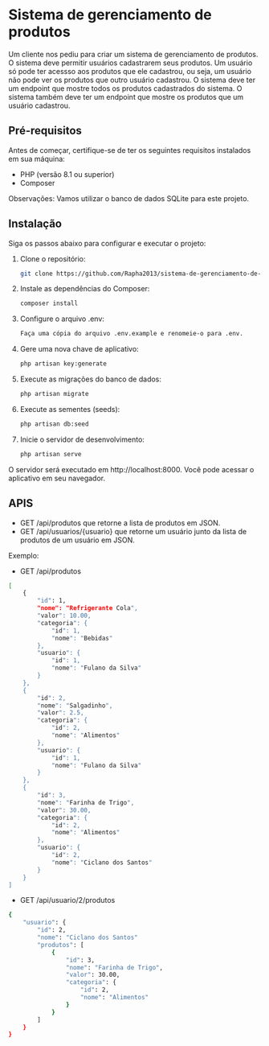 # Sistema de gerenciamento de produtos

Um cliente nos pediu para criar um sistema de gerenciamento de produtos. O sistema deve permitir usuários
cadastrarem seus produtos. Um usuário só pode ter acessso aos produtos que ele cadastrou, ou seja,
um usuário não pode ver os produtos que outro usuário cadastrou. O sistema deve ter um endpoint
que mostre todos os produtos cadastrados do sistema. O sistema também deve ter um endpoint
que mostre os produtos que um usuário cadastrou.

## Pré-requisitos

Antes de começar, certifique-se de ter os seguintes requisitos instalados em sua máquina:

- PHP (versão 8.1 ou superior)
- Composer

Observações: Vamos utilizar o banco de dados SQLite para este projeto.

## Instalação

Siga os passos abaixo para configurar e executar o projeto:

1. Clone o repositório: 

    ```bash
    git clone https://github.com/Rapha2013/sistema-de-gerenciamento-de-produtos.git
    ```

2. Instale as dependências do Composer:

    ```bash
    composer install
    ```

3. Configure o arquivo .env: 

    ```bash
    Faça uma cópia do arquivo .env.example e renomeie-o para .env.
    ```

4. Gere uma nova chave de aplicativo:

    ```bash
    php artisan key:generate
    ```

4. Execute as migrações do banco de dados:

    ```bash
    php artisan migrate
    ```

5. Execute as sementes (seeds):

    ```bash
    php artisan db:seed
    ```

6. Inicie o servidor de desenvolvimento: 
   
    ```bash
    php artisan serve
    ```

O servidor será executado em http://localhost:8000. Você pode acessar o aplicativo em seu navegador.


## APIS

- GET /api/produtos  que retorne a lista de produtos em JSON.
- GET /api/usuarios/{usuario}  que retorne um usuário junto da lista de produtos de um usuário em JSON.


Exemplo:
- GET /api/produtos
```bash
[
    {
        "id": 1,
        "nome": "Refrigerante Cola",
        "valor": 10.00,
        "categoria": {
            "id": 1,
            "nome": "Bebidas"
        },
        "usuario": {
            "id": 1,
            "nome": "Fulano da Silva"
        }
    },
    {
        "id": 2,
        "nome": "Salgadinho",
        "valor": 2.5,
        "categoria": {
            "id": 2,
            "nome": "Alimentos"
        },
        "usuario": {
            "id": 1,
            "nome": "Fulano da Silva"
        }
    },
    {
        "id": 3,
        "nome": "Farinha de Trigo",
        "valor": 30.00,
        "categoria": {
            "id": 2,
            "nome": "Alimentos"
        },
        "usuario": {
            "id": 2,
            "nome": "Ciclano dos Santos"
        }
    }
]
```

- GET /api/usuario/2/produtos
```bash
{
    "usuario": {
        "id": 2,
        "nome": "Ciclano dos Santos"
        "produtos": [
            {
                "id": 3,
                "nome": "Farinha de Trigo",
                "valor": 30.00,
                "categoria": {
                    "id": 2,
                    "nome": "Alimentos"
                }
            }
        ]
    }
}
```